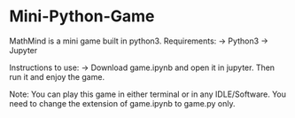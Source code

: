 # Mini-Python-Game
MathMind is a mini game built in python3.
Requirements:
-> Python3
-> Jupyter

Instructions to use:
-> Download game.ipynb and open it in jupyter. Then run it and enjoy the game. 

Note: You can play this game in either terminal or in any IDLE/Software. You need to change the extension of game.ipynb to game.py only.
